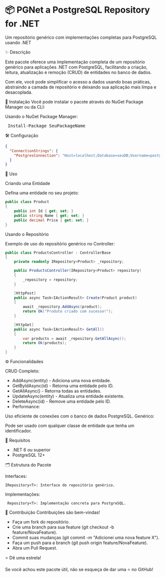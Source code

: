 # 📦 PGNet a PostgreSQL Repository for .NET

Um repositório genérico com implementações completas para PostgreSQL usando .NET

✨ Descrição

Este pacote oferece uma implementação completa de um repositório genérico para aplicações .NET com PostgreSQL, facilitando a criação, leitura, atualização e remoção (CRUD) de entidades no banco de dados.

Com ele, você pode simplificar o acesso a dados usando boas práticas, abstraindo a camada de repositório e deixando sua aplicação mais limpa e desacoplada.

🚀 Instalação
Você pode instalar o pacote através do NuGet Package Manager ou da CLI:

Usando o NuGet Package Manager:
<pre> Install-Package SeuPackageName </pre>

🛠️ Configuração
```json
{
  "ConnectionStrings": {
    "PostgresConnection": "Host=localhost;Database=seuDB;Username=postgres;Password=suasenha;"
  }
}
```

🎯 Uso

Criando uma Entidade

Defina uma entidade no seu projeto:
```csharp
public class Product
{
    public int Id { get; set; }
    public string Name { get; set; }
    public decimal Price { get; set; }
}

```
Usando o Repositório

Exemplo de uso do repositório genérico no Controller:

```csharp
public class ProductsController : ControllerBase
{
    private readonly IRepository<Product> _repository;

    public ProductsController(IRepository<Product> repository)
    {
        _repository = repository;
    }

    [HttpPost]
    public async Task<IActionResult> Create(Product product)
    {
        await _repository.AddAsync(product);
        return Ok("Produto criado com sucesso!");
    }

    [HttpGet]
    public async Task<IActionResult> GetAll()
    {
        var products = await _repository.GetAllAsync();
        return Ok(products);
    }
}

```


⚙️ Funcionalidades

CRUD Completo:

* AddAsync(entity) - Adiciona uma nova entidade.
* GetByIdAsync(id) - Retorna uma entidade pelo ID.
* GetAllAsync() - Retorna todas as entidades.
* UpdateAsync(entity) - Atualiza uma entidade existente.
* DeleteAsync(id) - Remove uma entidade pelo ID.
* Performance:

Uso eficiente de conexões com o banco de dados PostgreSQL.
Genérico:

Pode ser usado com qualquer classe de entidade que tenha um identificador.

🧩 Requisitos

* .NET 6 ou superior
* PostgreSQL 12+

🗂️ Estrutura do Pacote

Interfaces:

``` IRepository<T>: Interface do repositório genérico. ```
  
Implementações:

``` Repository<T>: Implementação concreta para PostgreSQL.```

🤝 Contribuição
Contribuições são bem-vindas!

* Faça um fork do repositório.
* Crie uma branch para sua feature (git checkout -b feature/NovaFeature).
* Commit suas mudanças (git commit -m "Adicionei uma nova feature X").
* Faça um push para a branch (git push origin feature/NovaFeature).
* Abra um Pull Request.

⭐ Dê uma estrela!

Se você achou este pacote útil, não se esqueça de dar uma ⭐ no GitHub!
